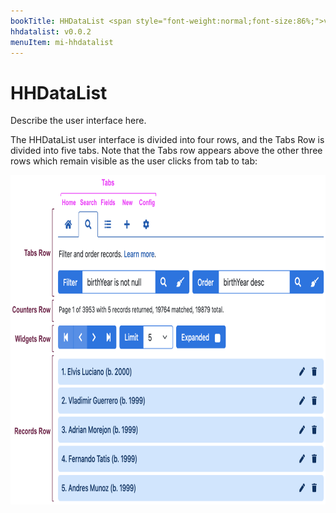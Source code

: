 ```yaml
---
bookTitle: HHDataList <span style="font-weight:normal;font-size:86%;">v0.0.2</span>
hhdatalist: v0.0.2
menuItem: mi-hhdatalist
---
```


# HHDataList

Describe the user interface here.

The HHDataList user interface is divided into four rows, and the Tabs Row is divided into five tabs. Note that the Tabs row appears above the other three rows which remain visible as the user clicks from tab to tab:

<p><img src="rows-and-tabs.png" class="img-fluid d-block" width=800 height=527 loading="lazy"></p>